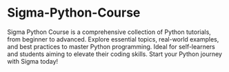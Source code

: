 # Sigma-Python-Course
Sigma Python Course is a comprehensive collection of Python tutorials, from beginner to advanced. Explore essential topics, real-world examples, and best practices to master Python programming. Ideal for self-learners and students aiming to elevate their coding skills. Start your Python journey with Sigma today!
